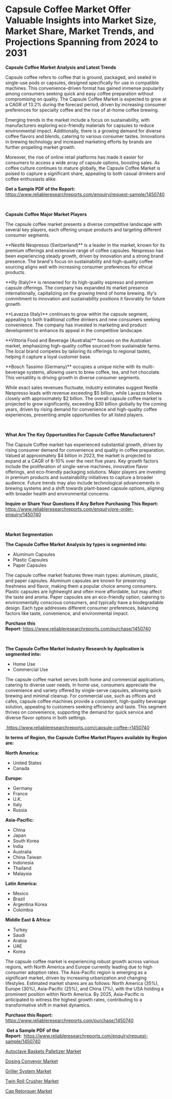 <p><h1>Capsule Coffee Market Offer Valuable Insights into Market Size, Market Share, Market Trends, and Projections Spanning from 2024 to 2031</h1></p><p><strong>Capsule Coffee Market Analysis and Latest Trends</strong></p>
<p><p>Capsule coffee refers to coffee that is ground, packaged, and sealed in single-use pods or capsules, designed specifically for use in compatible machines. This convenience-driven format has gained immense popularity among consumers seeking quick and easy coffee preparation without compromising on quality. The Capsule Coffee Market is expected to grow at a CAGR of 13.2% during the forecast period, driven by increasing consumer preferences for specialty coffee and the rise of at-home coffee brewing. </p><p>Emerging trends in the market include a focus on sustainability, with manufacturers exploring eco-friendly materials for capsules to reduce environmental impact. Additionally, there is a growing demand for diverse coffee flavors and blends, catering to various consumer tastes. Innovations in brewing technology and increased marketing efforts by brands are further propelling market growth. </p><p>Moreover, the rise of online retail platforms has made it easier for consumers to access a wide array of capsule options, boosting sales. As coffee culture continues to mature globally, the Capsule Coffee Market is poised to capture a significant share, appealing to both casual drinkers and coffee enthusiasts alike.</p></p>
<p><strong>Get a Sample PDF of the Report:&nbsp;</strong> <a href="https://www.reliableresearchreports.com/enquiry/request-sample/1450740?utm_campaign=1400&utm_medium=2&utm_source=Github&utm_content=ia&utm_term=30092024&utm_id=capsule-coffee">https://www.reliableresearchreports.com/enquiry/request-sample/1450740</a></p>
<p>&nbsp;</p>
<p><strong>Capsule Coffee Major Market Players</strong></p>
<p><p>The capsule coffee market presents a diverse competitive landscape with several key players, each offering unique products and targeting different consumer segments. </p><p>**Nestlé Nespresso (Switzerland)** is a leader in the market, known for its premium offerings and extensive range of coffee capsules. Nespresso has been experiencing steady growth, driven by innovation and a strong brand presence. The brand's focus on sustainability and high-quality coffee sourcing aligns well with increasing consumer preferences for ethical products.</p><p>**Illy (Italy)** is renowned for its high-quality espresso and premium capsule offerings. The company has expanded its market presence internationally, capitalizing on the growing trend of home brewing. Illy's commitment to innovation and sustainability positions it favorably for future growth.</p><p>**Lavazza (Italy)** continues to grow within the capsule segment, appealing to both traditional coffee drinkers and new consumers seeking convenience. The company has invested in marketing and product development to enhance its appeal in the competitive landscape.</p><p>**Vittoria Food and Beverage (Australia)** focuses on the Australian market, emphasizing high-quality coffee sourced from sustainable farms. The local brand competes by tailoring its offerings to regional tastes, helping it capture a loyal customer base.</p><p>**Bosch Tassimo (Germany)** occupies a unique niche with its multi-beverage systems, allowing users to brew coffee, tea, and hot chocolate. This versatility is driving growth in diverse consumer segments. </p><p>While exact sales revenues fluctuate, industry estimates suggest Nestlé Nespresso leads with revenue exceeding $5 billion, while Lavazza follows closely with approximately $2 billion. The overall capsule coffee market is projected to grow significantly, exceeding $30 billion globally by the coming years, driven by rising demand for convenience and high-quality coffee experiences, presenting ample opportunities for all listed players.</p></p>
<p>&nbsp;</p>
<p><strong>What Are The Key Opportunities For Capsule Coffee Manufacturers?</strong></p>
<p><p>The Capsule Coffee market has experienced substantial growth, driven by rising consumer demand for convenience and quality in coffee preparation. Valued at approximately $4 billion in 2023, the market is projected to expand at a CAGR of 8-10% over the next five years. Key growth factors include the proliferation of single-serve machines, innovative flavor offerings, and eco-friendly packaging solutions. Major players are investing in premium products and sustainability initiatives to capture a broader audience. Future trends may also include technological advancements in brewing systems and a shift towards plant-based capsule options, aligning with broader health and environmental concerns.</p></p>
<p><strong>Inquire or Share Your Questions If Any Before Purchasing This Report:</strong> <a href="https://www.reliableresearchreports.com/enquiry/pre-order-enquiry/1450740?utm_campaign=1400&utm_medium=2&utm_source=Github&utm_content=ia&utm_term=30092024&utm_id=capsule-coffee">https://www.reliableresearchreports.com/enquiry/pre-order-enquiry/1450740</a></p>
<p>&nbsp;</p>
<p><strong>Market Segmentation</strong></p>
<p><strong>The Capsule Coffee Market Analysis by types is segmented into:</strong></p>
<p><ul><li>Aluminum Capsules</li><li>Plastic Capsules</li><li>Paper Capsules</li></ul></p>
<p><p>The capsule coffee market features three main types: aluminum, plastic, and paper capsules. Aluminum capsules are known for preserving freshness and flavor, making them a popular choice among consumers. Plastic capsules are lightweight and often more affordable, but may affect the taste and aroma. Paper capsules are an eco-friendly option, catering to environmentally conscious consumers, and typically have a biodegradable design. Each type addresses different consumer preferences, balancing factors like taste, convenience, and environmental impact.</p></p>
<p><strong>Purchase this Report:&nbsp;</strong><a href="https://www.reliableresearchreports.com/purchase/1450740?utm_campaign=1400&utm_medium=2&utm_source=Github&utm_content=ia&utm_term=30092024&utm_id=capsule-coffee">https://www.reliableresearchreports.com/purchase/1450740</a></p>
<p>&nbsp;</p>
<p><strong>The Capsule Coffee Market Industry Research by Application is segmented into:</strong></p>
<p><ul><li>Home Use</li><li>Commercial Use</li></ul></p>
<p><p>The capsule coffee market serves both home and commercial applications, catering to diverse user needs. In home use, consumers appreciate the convenience and variety offered by single-serve capsules, allowing quick brewing and minimal cleanup. For commercial use, such as offices and cafes, capsule coffee machines provide a consistent, high-quality beverage solution, appealing to customers seeking efficiency and taste. This segment thrives on convenience, supporting the demand for quick service and diverse flavor options in both settings.</p></p>
<p><a href="https://www.reliableresearchreports.com/capsule-coffee-r1450740?utm_campaign=1400&utm_medium=2&utm_source=Github&utm_content=ia&utm_term=30092024&utm_id=capsule-coffee">&nbsp;https://www.reliableresearchreports.com/capsule-coffee-r1450740</a></p>
<p><strong>In terms of Region, the Capsule Coffee Market Players available by Region are:</strong></p>
<p>
    <p> <strong> North America: </strong>
        <ul>
            <li>United States</li>
            <li>Canada</li>
        </ul>
        </p> 
    <p> <strong> Europe: </strong>
        <ul>
            <li>Germany</li>
            <li>France</li>
            <li>U.K.</li>
            <li>Italy</li>
            <li>Russia</li>
        </ul>
        </p> 
    <p> <strong> Asia-Pacific: </strong>
        <ul>
            <li>China</li>
            <li>Japan</li>
            <li>South Korea</li>
            <li>India</li>
            <li>Australia</li>
            <li>China Taiwan</li>
            <li>Indonesia</li>
            <li>Thailand</li>
            <li>Malaysia</li>
        </ul>
        </p> 
    <p> <strong> Latin America: </strong>
        <ul>
            <li>Mexico</li>
            <li>Brazil</li>
            <li>Argentina Korea</li>
            <li>Colombia</li>
        </ul>
        </p> 
    <p> <strong> Middle East & Africa: </strong>
        <ul>
            <li>Turkey</li>
            <li>Saudi</li>
            <li>Arabia</li>
            <li>UAE</li>
            <li>Korea</li>
        </ul>
    </p>
    </p>
<p><p>The capsule coffee market is experiencing robust growth across various regions, with North America and Europe currently leading due to high consumer adoption rates. The Asia-Pacific region is emerging as a significant market, driven by increasing urbanization and changing lifestyles. Estimated market shares are as follows: North America (35%), Europe (30%), Asia-Pacific (25%), and China (7%), with the USA holding a prominent position within North America. By 2025, Asia-Pacific is anticipated to witness the highest growth rates, contributing to a transformative shift in market dynamics.</p></p>
<p><strong>Purchase this Report: </strong><a href="https://www.reliableresearchreports.com/purchase/1450740?utm_campaign=1400&utm_medium=2&utm_source=Github&utm_content=ia&utm_term=30092024&utm_id=capsule-coffee">https://www.reliableresearchreports.com/purchase/1450740</a></p>
<p>&nbsp;<strong>Get a Sample PDF of the Report:&nbsp;&nbsp;</strong><a href="https://www.reliableresearchreports.com/enquiry/request-sample/1450740?utm_campaign=1400&utm_medium=2&utm_source=Github&utm_content=ia&utm_term=30092024&utm_id=capsule-coffee">https://www.reliableresearchreports.com/enquiry/request-sample/1450740</a></p>
<p><strong></strong></p>
<p><p><a href="https://issuu.com/reportprime-2/docs/autoclave-baskets-palletizer-market_1f3a98e511dccf?utm_campaign=1400&utm_medium=2&utm_source=Github&utm_content=ia&utm_term=30092024&utm_id=capsule-coffee">Autoclave Baskets Palletizer Market</a></p><p><a href="https://www.linkedin.com/pulse/dosing-conveyor-market-growth-outlook-from-2024-2031-projecting-ak0ie?utm_campaign=1400&utm_medium=2&utm_source=Github&utm_content=ia&utm_term=30092024&utm_id=capsule-coffee">Dosing Conveyor Market</a></p><p><a href="https://issuu.com/reportprime-2/docs/griller-system-market-size-2030.ppt_eb94948382e1f4?utm_campaign=1400&utm_medium=2&utm_source=Github&utm_content=ia&utm_term=30092024&utm_id=capsule-coffee">Griller System Market</a></p><p><a href="https://www.linkedin.com/pulse/how-twin-roll-crusher-market-evolved-key-trends-regional-ejnee?utm_campaign=1400&utm_medium=2&utm_source=Github&utm_content=ia&utm_term=30092024&utm_id=capsule-coffee">Twin Roll Crusher Market</a></p><p><a href="https://www.linkedin.com/pulse/cap-retorquer-market-trends-focusing-insight-forecast-analysis-ynuve?utm_campaign=1400&utm_medium=2&utm_source=Github&utm_content=ia&utm_term=30092024&utm_id=capsule-coffee">Cap Retorquer Market</a></p></p>